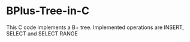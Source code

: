 # BPlus-Tree-in-C
This C code implements a B+ tree. Implemented operations are INSERT, SELECT and SELECT RANGE
